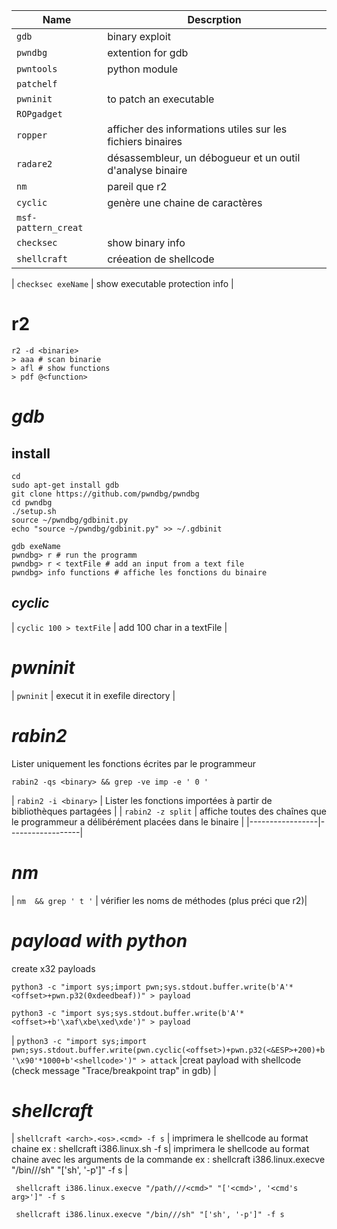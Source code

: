 
| **Name**            | **Descrption**                                             |
| ------------------- | ---------------------------------------------------------- |
| `gdb`               | binary exploit                                             |
| `pwndbg`            | extention for gdb                                          |
| `pwntools`          | python module                                              |
| `patchelf`          |                                                            |
| `pwninit`           | to patch an executable                                     |
| `ROPgadget`         |                                                            |
| `ropper`            | afficher des informations utiles sur les fichiers binaires |
| `radare2`           | désassembleur, un débogueur et un outil d'analyse binaire  |
| `nm`                | pareil que r2                                              |
| `cyclic`            | genère une chaine de caractères                            |
| `msf-pattern_creat` |                                                            |
| `checksec`          | show binary info                                           |
| `shellcraft`        | créeation de shellcode                                     |


| `checksec exeName` | show executable protection info |
# r2
```
r2 -d <binarie>
> aaa # scan binarie
> afl # show functions
> pdf @<function>
```
# ***gdb***
## install
```
cd
sudo apt-get install gdb
git clone https://github.com/pwndbg/pwndbg
cd pwndbg
./setup.sh
source ~/pwndbg/gdbinit.py
echo "source ~/pwndbg/gdbinit.py" >> ~/.gdbinit
```
```
gdb exeName
pwndbg> r # run the programm
pwndbg> r < textFile # add an input from a text file
pwndbg> info functions # affiche les fonctions du binaire
```

## ***cyclic***
| `cyclic 100 > textFile` | add 100 char in a textFile |
# ***pwninit***
| `pwninit` | execut it in exefile directory |

# ***rabin2***
Lister uniquement les fonctions écrites par le programmeur
```
rabin2 -qs <binary> && grep -ve imp -e ' 0 '
```
| `rabin2 -i <binary>` | Lister les fonctions importées à partir de bibliothèques partagées |
| `rabin2 -z split` | affiche toutes des chaînes que le programmeur a délibérément placées dans le binaire |
|-----------------|------------------|
# ***nm***
| `nm  && grep ' t '` | vérifier les noms de méthodes (plus préci que r2)|

# ***payload with python***
create x32 payloads
```
python3 -c "import sys;import pwn;sys.stdout.buffer.write(b'A'*<offset>+pwn.p32(0xdeedbeaf))" > payload
```
```
python3 -c "import sys;sys.stdout.buffer.write(b'A'*<offset>+b'\xaf\xbe\xed\xde')" > payload
```

| `python3 -c "import sys;import pwn;sys.stdout.buffer.write(pwn.cyclic(<offset>)+pwn.p32(<&ESP>+200)+b'\x90'*1000+b'<shellcode>')" > attack` |creat payload with shellcode (check message "Trace/breakpoint trap" in gdb)  |
# *shellcraft* 
| `shellcraft <arch>.<os>.<cmd> -f s` | imprimera le shellcode au format chaine ex : shellcraft i386.linux.sh -f s|
 imprimera le shellcode au format chaine avec les arguments de la commande ex : shellcraft i386.linux.execve "/bin///sh" "['sh', '-p']" -f s |
 
```
 shellcraft i386.linux.execve "/path///<cmd>" "['<cmd>', '<cmd's arg>']" -f s
```

```
 shellcraft i386.linux.execve "/bin///sh" "['sh', '-p']" -f s
```